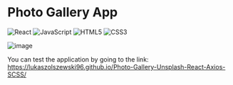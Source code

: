# Photo Gallery App

![React](https://img.shields.io/badge/react-%2320232a.svg?style=for-the-badge&logo=react&logoColor=%2361DAFB) ![JavaScript](https://img.shields.io/badge/javascript-%23323330.svg?style=for-the-badge&logo=javascript&logoColor=%23F7DF1E) ![HTML5](https://img.shields.io/badge/html5-%23E34F26.svg?style=for-the-badge&logo=html5&logoColor=white) ![CSS3](https://img.shields.io/badge/css3-%231572B6.svg?style=for-the-badge&logo=css3&logoColor=white)

![image](https://user-images.githubusercontent.com/57043892/145482543-fdbf7544-37d7-4cdb-9851-827caea99216.png)

You can test the application by going to the link: https://lukaszolszewski96.github.io/Photo-Gallery-Unsplash-React-Axios-SCSS/

